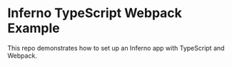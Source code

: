 # Inferno TypeScript Webpack Example

This repo demonstrates how to set up an Inferno app with TypeScript and Webpack.